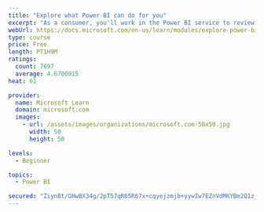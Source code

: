 ```yaml
---
title: "Explore what Power BI can do for you"
excerpt: "As a consumer, you'll work in the Power BI service to review and interact with content that has been shared with you. This module provides the foundational information that you need to work effectively in the Power BI service."
webUrl: https://docs.microsoft.com/en-us/learn/modules/explore-power-bi-service/
type: course
price: Free
length: PT1H9M
ratings:
  count: 7697
  average: 4.6700015
heat: 61

provider:
  name: Microsoft Learn
  domain: microsoft.com
  images:
    - url: /assets/images/organizations/microsoft.com-50x50.jpg
      width: 50
      height: 50

levels:
  - Beginner

topics:
  - Power BI

secured: "ZiynBt/GHwBX34g/2pT57qR65R67x+cqyejzmjb+yywIw7EZnVdMKYBm2Q1zjkUQcZnXdTRfR5moqxByEnpDNGeSs4lUzuMeZuF+vvUhP1owS1Q5lKeVv0ZVOCyVkd0XaYQp3dhfJcpq+vY7nLYerwwIGLbKiddzrYSc7nfM9S5K6udXffE6IIK/u4zGkmEZSD78BwPodYP8ZYQMNP7STQn8xY3Erh30yxuzgfKAIsGBhuN1995NarjJndDd5gL7w4f862HCD0I2jaiZg6Q+CCD62cBw7hYnr4kKUyY37h+Fx0/7vlcYOxuXki7+GTt/D5nPnwFh6xkfEwA0FHWmU1FzuG2ErMDNrdKuAnlRFyr0w+h7dq0ggU4bHksmY7xKnknuRa0sT9dy9jWfy9b0ngeukCt8l67hCmWPoc++iWo=;NepySw3Vwr73dDb5czeO9A=="
---
```


